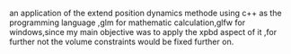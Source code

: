 an application of the extend position dynamics methode using c++ as the programming language ,glm for mathematic calculation,glfw for windows,since my main objective was to apply the xpbd aspect of it ,for further not the volume constraints would be fixed further on.
